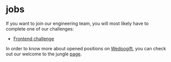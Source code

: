 # jobs
If you want to join our engineering team, you will most likely have to complete one of our challenges:

* [Frontend challenge](https://github.com/wedoogift/jobs/tree/master/Frontend)

In order to know more about opened positions on [Wedoogift](https://www.wedoogift.com/), you can check out our welcome to the jungle [page](https://www.welcometothejungle.co/companies/wedoogift/jobs).
